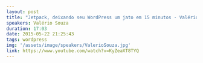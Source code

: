 ```yaml
---
layout: post
title: "Jetpack, deixando seu WordPress um jato em 15 minutos - Valério Souza"
speakers: Valério Souza
duration: 17:03
date: 2015-05-22 21:25:43
tags: wordpress
img: '/assets/image/speakers/ValerioSouza.jpg'
link: https://www.youtube.com/watch?v=KyZeaXT8TYQ
---
```

